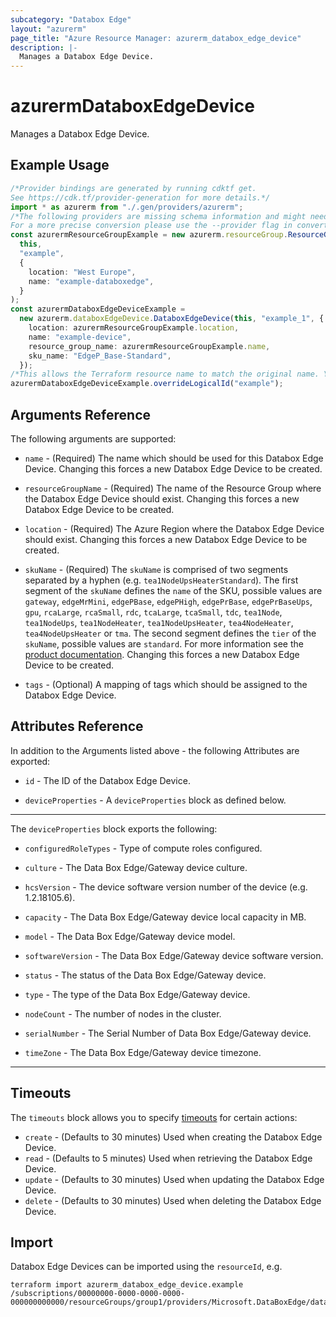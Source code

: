 ```yaml
---
subcategory: "Databox Edge"
layout: "azurerm"
page_title: "Azure Resource Manager: azurerm_databox_edge_device"
description: |-
  Manages a Databox Edge Device.
---
```


# azurermDataboxEdgeDevice

Manages a Databox Edge Device.

## Example Usage

```typescript
/*Provider bindings are generated by running cdktf get.
See https://cdk.tf/provider-generation for more details.*/
import * as azurerm from "./.gen/providers/azurerm";
/*The following providers are missing schema information and might need manual adjustments to synthesize correctly: azurerm.
For a more precise conversion please use the --provider flag in convert.*/
const azurermResourceGroupExample = new azurerm.resourceGroup.ResourceGroup(
  this,
  "example",
  {
    location: "West Europe",
    name: "example-databoxedge",
  }
);
const azurermDataboxEdgeDeviceExample =
  new azurerm.databoxEdgeDevice.DataboxEdgeDevice(this, "example_1", {
    location: azurermResourceGroupExample.location,
    name: "example-device",
    resource_group_name: azurermResourceGroupExample.name,
    sku_name: "EdgeP_Base-Standard",
  });
/*This allows the Terraform resource name to match the original name. You can remove the call if you don't need them to match.*/
azurermDataboxEdgeDeviceExample.overrideLogicalId("example");

```

## Arguments Reference

The following arguments are supported:

*   `name` - (Required) The name which should be used for this Databox Edge Device. Changing this forces a new Databox Edge Device to be created.

*   `resourceGroupName` - (Required) The name of the Resource Group where the Databox Edge Device should exist. Changing this forces a new Databox Edge Device to be created.

*   `location` - (Required) The Azure Region where the Databox Edge Device should exist. Changing this forces a new Databox Edge Device to be created.

*   `skuName` - (Required) The `skuName` is comprised of two segments separated by a hyphen (e.g. `tea1NodeUpsHeaterStandard`). The first segment of the `skuName` defines the `name` of the SKU, possible values are `gateway`, `edgeMrMini`, `edgePBase`, `edgePHigh`, `edgePrBase`, `edgePrBaseUps`, `gpu`, `rcaLarge`, `rcaSmall`, `rdc`, `tcaLarge`, `tcaSmall`, `tdc`, `tea1Node`, `tea1NodeUps`, `tea1NodeHeater`, `tea1NodeUpsHeater`, `tea4NodeHeater`, `tea4NodeUpsHeater` or `tma`. The second segment defines the `tier` of the `skuName`, possible values are `standard`. For more information see the [product documentation]("https://docs.microsoft.com/dotnet/api/microsoft.azure.management.databoxedge.models.sku?view=azure-dotnet"). Changing this forces a new Databox Edge Device to be created.

*   `tags` - (Optional) A mapping of tags which should be assigned to the Databox Edge Device.

## Attributes Reference

In addition to the Arguments listed above - the following Attributes are exported:

*   `id` - The ID of the Databox Edge Device.

*   `deviceProperties` - A `deviceProperties` block as defined below.

***

The `deviceProperties` block exports the following:

*   `configuredRoleTypes` - Type of compute roles configured.

*   `culture` - The Data Box Edge/Gateway device culture.

*   `hcsVersion` - The device software version number of the device (e.g. 1.2.18105.6).

*   `capacity` - The Data Box Edge/Gateway device local capacity in MB.

*   `model` - The Data Box Edge/Gateway device model.

*   `softwareVersion` - The Data Box Edge/Gateway device software version.

*   `status` - The status of the Data Box Edge/Gateway device.

*   `type` - The type of the Data Box Edge/Gateway device.

*   `nodeCount` - The number of nodes in the cluster.

*   `serialNumber` - The Serial Number of Data Box Edge/Gateway device.

*   `timeZone` - The Data Box Edge/Gateway device timezone.

***

## Timeouts

The `timeouts` block allows you to specify [timeouts](https://www.terraform.io/language/resources/syntax#operation-timeouts) for certain actions:

* `create` - (Defaults to 30 minutes) Used when creating the Databox Edge Device.
* `read` - (Defaults to 5 minutes) Used when retrieving the Databox Edge Device.
* `update` - (Defaults to 30 minutes) Used when updating the Databox Edge Device.
* `delete` - (Defaults to 30 minutes) Used when deleting the Databox Edge Device.

## Import

Databox Edge Devices can be imported using the `resourceId`, e.g.

```console
terraform import azurerm_databox_edge_device.example /subscriptions/00000000-0000-0000-0000-000000000000/resourceGroups/group1/providers/Microsoft.DataBoxEdge/dataBoxEdgeDevices/device1
```
